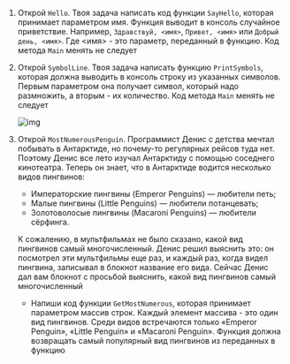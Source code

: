 1. Открой `Hello`. Твоя задача написать код функции `SayHello`, которая принимает параметром имя. Функция выводит в консоль случайное приветствие. Например, `Здравствуй, <имя>`, `Привет, <имя>` или `Добрый день, <имя>`. Где <имя> - это параметр, переданный в функцию. Код метода `Main` менять не следует

2. Открой `SymbolLine`. Твоя задача написать функцию `PrintSymbols`, которая должна выводить в консоль строку из указанных символов. Первым параметром она получает символ, который надо размножить, а вторым - их количество. Код метода `Main` менять не следует

   ![img](https://api.monosnap.com/rpc/file/download?id=bKICW8Xy38y2kHSJuc0tYoGaluIRcW)

3. Открой `MostNumerousPenguin`. Программист Денис с детства мечтал побывать в Антарктиде, но почему-то регулярных рейсов туда нет. Поэтому Денис все лето изучал Антарктиду с помощью соседнего кинотеатра. Теперь он знает, что в Антарктиде водится несколько видов пингвинов:

   - Императорские пингвины (Emperor Penguins) — любители петь;
   - Малые пингвины (Little Penguins) — любители потанцевать;
   - Золотоволосые пингвины (Macaroni Penguins) — любители сёрфинга.

   К сожалению, в мультфильмах не было сказано, какой вид пингвинов самый многочисленный. Денис решил выяснить это: он посмотрел эти мультфильмы еще раз, и каждый раз, когда видел пингвина, записывал в блокнот название его вида. Сейчас Денис дал вам блокнот с просьбой выяснить, какой вид пингвинов самый многочисленный

   - Напиши код функции `GetMostNumerous`, которая принимает параметром массив строк. Каждый элемент массива - это один вид пингвинов. Среди видов встречаются только «Emperor Penguin», «Little Penguin» и «Macaroni Penguin». Функция должна возвращать самый популярный вид пингвинов из переданных в функцию

